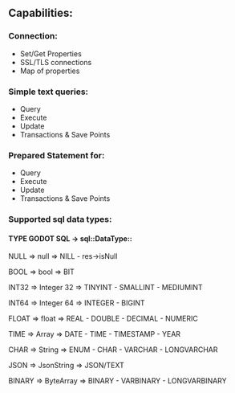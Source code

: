 ## Capabilities:

### Connection:
  - Set/Get Properties
  - SSL/TLS connections
  - Map of properties 

### Simple text queries:
  - Query
  - Execute
  - Update
  - Transactions & Save Points

### Prepared Statement for:
  - Query
  - Execute
  - Update
  - Transactions & Save Points


### Supported sql data types:
####  TYPE         GODOT             SQL -> sql::DataType::

  NULL   =>    null      =>   NILL - res->isNull
  
  BOOL   =>    bool      =>   BIT
  
  INT32  =>  Integer 32  =>   TINYINT - SMALLINT - MEDIUMINT
  
  INT64  =>  Integer 64  =>   INTEGER - BIGINT
  
  FLOAT  =>    float     =>   REAL - DOUBLE -  DECIMAL - NUMERIC
  
  TIME   =>    Array     =>   DATE - TIME - TIMESTAMP - YEAR
  
  CHAR   =>    String    =>   ENUM - CHAR - VARCHAR - LONGVARCHAR
  
  JSON   =>  JsonString  =>   JSON/TEXT
  
  BINARY =>   ByteArray  =>   BINARY - VARBINARY - LONGVARBINARY




